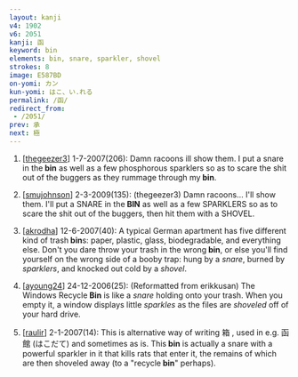 ```yaml
---
layout: kanji
v4: 1902
v6: 2051
kanji: 函
keyword: bin
elements: bin, snare, sparkler, shovel
strokes: 8
image: E587BD
on-yomi: カン
kun-yomi: はこ、い.れる
permalink: /函/
redirect_from:
 - /2051/
prev: 承
next: 極
---
```


1) [<a href="http://kanji.koohii.com/profile/thegeezer3">thegeezer3</a>] 1-7-2007(206): Damn racoons ill show them. I put a snare in the<strong> bin</strong> as well as a few phosphorous sparklers so as to scare the shit out of the buggers as they rummage through my<strong> bin</strong>.

2) [<a href="http://kanji.koohii.com/profile/smujohnson">smujohnson</a>] 2-3-2009(135): (thegeezer3) Damn racoons... I&#039;ll show them. I&#039;ll put a SNARE in the<strong> BIN</strong> as well as a few SPARKLERS so as to scare the shit out of the buggers, then hit them with a SHOVEL.

3) [<a href="http://kanji.koohii.com/profile/akrodha">akrodha</a>] 12-6-2007(40): A typical German apartment has five different kind of trash<strong> bin</strong>s: paper, plastic, glass, biodegradable, and everything else. Don&#039;t you dare throw your trash in the wrong<strong> bin</strong>, or else you&#039;ll find yourself on the wrong side of a booby trap: hung by a <em>snare</em>, burned by <em>sparklers</em>, and knocked out cold by a <em>shovel</em>.

4) [<a href="http://kanji.koohii.com/profile/ayoung24">ayoung24</a>] 24-12-2006(25): (Reformatted from erikkusan) The Windows Recycle<strong> Bin</strong> is like a <em>snare</em> holding onto your trash. When you empty it, a window displays little <em>sparkles</em> as the files are <em>shoveled</em> off of your hard drive.

5) [<a href="http://kanji.koohii.com/profile/raulir">raulir</a>] 2-1-2007(14): This is alternative way of writing 箱 , used in e.g. 函館 (はこだて) and sometimes as is. This<strong> bin</strong> is actually a snare with a powerful sparkler in it that kills rats that enter it, the remains of which are then shoveled away (to a &quot;recycle<strong> bin</strong>&quot; perhaps).


